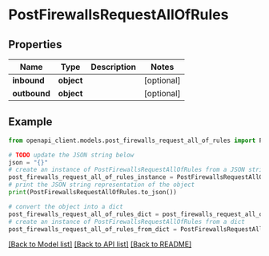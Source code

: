 # PostFirewallsRequestAllOfRules


## Properties

Name | Type | Description | Notes
------------ | ------------- | ------------- | -------------
**inbound** | **object** |  | [optional] 
**outbound** | **object** |  | [optional] 

## Example

```python
from openapi_client.models.post_firewalls_request_all_of_rules import PostFirewallsRequestAllOfRules

# TODO update the JSON string below
json = "{}"
# create an instance of PostFirewallsRequestAllOfRules from a JSON string
post_firewalls_request_all_of_rules_instance = PostFirewallsRequestAllOfRules.from_json(json)
# print the JSON string representation of the object
print(PostFirewallsRequestAllOfRules.to_json())

# convert the object into a dict
post_firewalls_request_all_of_rules_dict = post_firewalls_request_all_of_rules_instance.to_dict()
# create an instance of PostFirewallsRequestAllOfRules from a dict
post_firewalls_request_all_of_rules_from_dict = PostFirewallsRequestAllOfRules.from_dict(post_firewalls_request_all_of_rules_dict)
```
[[Back to Model list]](../README.md#documentation-for-models) [[Back to API list]](../README.md#documentation-for-api-endpoints) [[Back to README]](../README.md)



